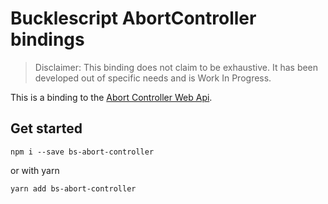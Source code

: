 # Bucklescript AbortController bindings

> Disclaimer: This binding does not claim to be exhaustive. It has been developed out of specific needs and is Work In Progress.

This is a binding to the [Abort Controller Web Api](https://developer.mozilla.org/en-US/docs/Web/API/AbortController).

## Get started

`npm i --save bs-abort-controller`

or with yarn

`yarn add bs-abort-controller`
